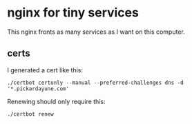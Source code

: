 # nginx for tiny services

This nginx fronts as many services as I want on this computer.

## certs

I generated a cert like this:

    ./certbot certonly --manual --preferred-challenges dns -d '*.pickardayune.com'

Renewing should only require this:

    ./certbot renew
